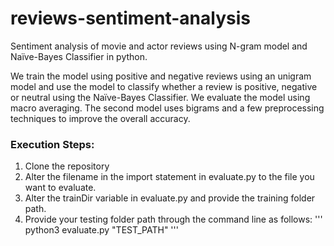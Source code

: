 # reviews-sentiment-analysis

Sentiment analysis of movie and actor reviews using N-gram model and Naïve-Bayes Classifier in python.

We train the model using positive and negative reviews using an unigram model and use the model to classify whether a review is positive, negative or neutral using the Naïve-Bayes Classifier. We evaluate the model using macro averaging. The second model uses bigrams and a few preprocessing techniques to improve the overall accuracy.

### Execution Steps:

1. Clone the repository
2. Alter the filename in the import statement in evaluate.py to the file you want to evaluate.
3. Alter the trainDir variable in evaluate.py and provide the training folder path.
4. Provide your testing folder path through the command line as follows:
    '''
    python3 evaluate.py "TEST_PATH"
    '''
 

